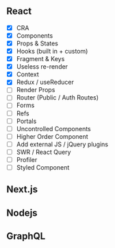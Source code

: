 ## React
- [x] CRA
- [x] Components
- [x] Props & States
- [x] Hooks (built in + custom)
- [x] Fragment & Keys
- [x] Useless re-render
- [x] Context
- [x] Redux / useReducer
- [ ] Render Props
- [ ] Router (Public / Auth Routes)
- [ ] Forms
- [ ] Refs
- [ ] Portals
- [ ] Uncontrolled Components
- [ ] Higher Order Component
- [ ] Add external JS / jQuery plugins
- [ ] SWR / React Query
- [ ] Profiler
- [ ] Styled Component

## Next.js
## Nodejs
## GraphQL
